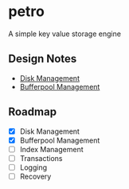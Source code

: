# petro

A simple key value storage engine

## Design Notes

- [Disk Management](https://japhethobala.com/posts/technical/db-disk-mgmt)
- [Bufferpool Management](https://japhethobala.com/posts/technical/db-buffer-mgmt/)

## Roadmap

- [x] Disk Management
- [x] Bufferpool Management
- [ ] Index Management
- [ ] Transactions
- [ ] Logging
- [ ] Recovery

